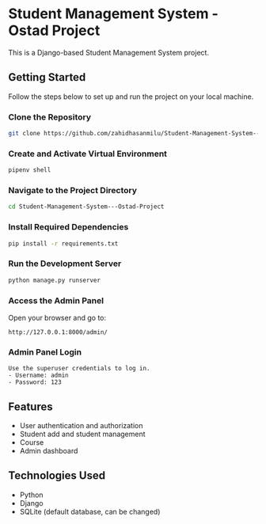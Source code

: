 # Student Management System - Ostad Project

This is a Django-based Student Management System project.

## Getting Started

Follow the steps below to set up and run the project on your local machine.

### Clone the Repository
```bash
git clone https://github.com/zahidhasanmilu/Student-Management-System---Ostad-Project.git
```

### Create and Activate Virtual Environment
```bash
pipenv shell
```

### Navigate to the Project Directory
```bash
cd Student-Management-System---Ostad-Project
```

### Install Required Dependencies
```bash
pip install -r requirements.txt
```


### Run the Development Server
```bash
python manage.py runserver
```

### Access the Admin Panel
Open your browser and go to:
```
http://127.0.0.1:8000/admin/
```

### Admin Panel Login
```
Use the superuser credentials to log in.
- Username: admin
- Password: 123
```

## Features
- User authentication and authorization
- Student add and student management
- Course
- Admin dashboard

## Technologies Used
- Python
- Django
- SQLite (default database, can be changed)


